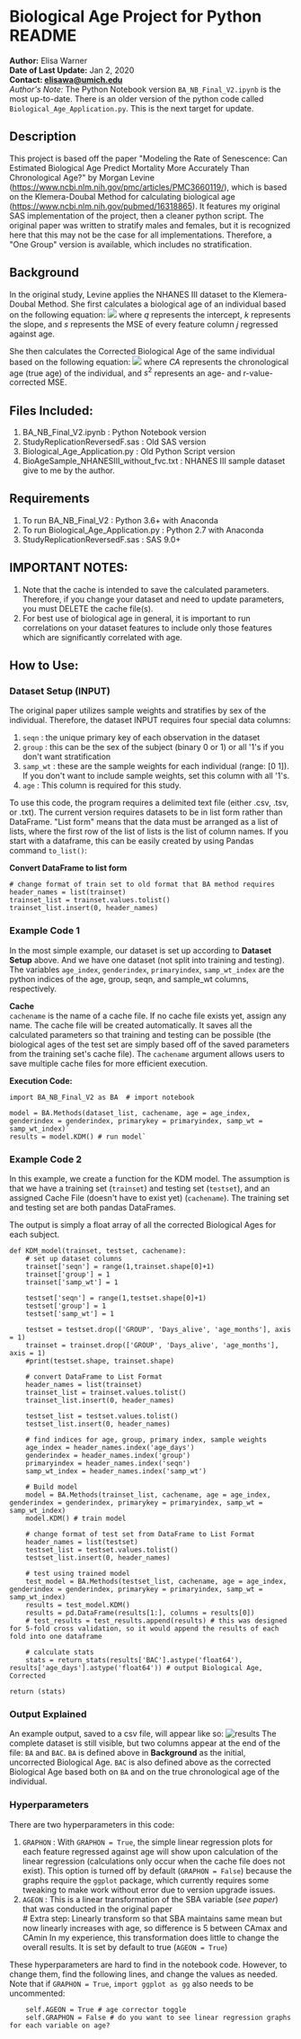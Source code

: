 # Biological Age Project for Python README

**Author:** Elisa Warner  
**Date of Last Update:** Jan 2, 2020  
**Contact: elisawa@umich.edu**  
_Author's Note:_ The Python Notebook version `BA_NB_Final_V2.ipynb` is the most up-to-date. There is an older version of the python code called `Biological_Age_Application.py`. This is the next target for update.

## Description
This project is based off the paper "Modeling the Rate of Senescence: Can Estimated Biological Age Predict Mortality More Accurately Than Chronological Age?" by Morgan Levine (https://www.ncbi.nlm.nih.gov/pmc/articles/PMC3660119/), which is based on the Klemera-Doubal Method for calculating biological age (https://www.ncbi.nlm.nih.gov/pubmed/16318865). It features my original SAS implementation of the project, then a cleaner python script. The original paper was written to stratify males and females, but it is recognized here that this may not be the case for all implementations. Therefore, a "One Group" version is available, which includes no stratification.

## Background
In the original study, Levine applies the NHANES III dataset to the Klemera-Doubal Method. She first calculates a biological age of an individual based on the following equation:
![](images/BA.png)
where $q$ represents the intercept, $k$ represents the slope, and $s$ represents the MSE of every feature column $j$ regressed against age.  

She then calculates the Corrected Biological Age of the same individual based on the following equation:
![](images/BAC.png)
where $CA$ represents the chronological age (true age) of the individual, and $s^2$ represents an age- and r-value-corrected MSE.

## Files Included:
1. BA_NB_Final_V2.ipynb : Python Notebook version
2. StudyReplicationReversedF.sas : Old SAS version
3. Biological_Age_Application.py : Old Python Script version
4. BioAgeSample_NHANESIII_without_fvc.txt : NHANES III sample dataset give to me by the author.

## Requirements
1. To run BA_NB_Final_V2 : Python 3.6+ with Anaconda
2. To run Biological_Age_Application.py : Python 2.7 with Anaconda
3. StudyReplicationReversedF.sas : SAS 9.0+

## IMPORTANT NOTES: 
1. Note that the cache is intended to save the calculated parameters. Therefore, if you change your dataset and need to update parameters, you must DELETE the cache file(s).  
2. For best use of biological age in general, it is important to run correlations on your dataset features to include only those features which are significantly correlated with age.

## How to Use:
### Dataset Setup (INPUT)
The original paper utilizes sample weights and stratifies by sex of the individual. Therefore, the dataset INPUT requires four special data columns:  
1. `seqn` : the unique primary key of each observation in the dataset  
2. `group` : this can be the sex of the subject (binary 0 or 1) or all '1's if you don't want stratification  
3. `samp_wt` : these are the sample weights for each individual (range: [0 1]). If you don't want to include sample weights, set this column with all '1's.  
4. `age` : This column is required for this study.  

To use this code, the program requires a delimited text file (either .csv, .tsv, or .txt). The current version requires datasets to be in list form rather than DataFrame. "List form" means that the data must be arranged as a list of lists, where the first row of the list of lists is the list of column names. If you start with a dataframe, this can be easily created by using Pandas command `to_list()`:  

**Convert DataFrame to list form**  

    # change format of train set to old format that BA method requires
    header_names = list(trainset)
    trainset_list = trainset.values.tolist()
    trainset_list.insert(0, header_names)

### Example Code 1
In the most simple example, our dataset is set up according to **Dataset Setup** above. And we have one dataset (not split into training and testing). The variables `age_index`, `genderindex`, `primaryindex`, `samp_wt_index` are the python indices of the age, group, seqn, and sample_wt columns, respectively. 

**Cache**  
`cachename` is the name of a cache file. If no cache file exists yet, assign any name. The cache file will be created automatically. It saves all the calculated parameters so that training and testing can be possible (the biological ages of the test set are simply based off of the saved parameters from the training set's cache file). The `cachename` argument allows users to save multiple cache files for more efficient execution.

**Execution Code:**

    import BA_NB_Final_V2 as BA  # import notebook

    model = BA.Methods(dataset_list, cachename, age = age_index, genderindex = genderindex, primarykey = primaryindex, samp_wt = samp_wt_index)`
    results = model.KDM() # run model`

### Example Code 2
In this example, we create a function for the KDM model. The assumption is that we have a training set (`trainset`) and testing set (`testset`), and an assigned Cache File (doesn't have to exist yet) (`cachename`). The training set and testing set are both pandas DataFrames.

The output is simply a float array of all the corrected Biological Ages for each subject.


    def KDM_model(trainset, testset, cachename):
        # set up dataset columns
        trainset['seqn'] = range(1,trainset.shape[0]+1)
        trainset['group'] = 1
        trainset['samp_wt'] = 1

        testset['seqn'] = range(1,testset.shape[0]+1)
        testset['group'] = 1
        testset['samp_wt'] = 1
    
        testset = testset.drop(['GROUP', 'Days_alive', 'age_months'], axis = 1)
        trainset = trainset.drop(['GROUP', 'Days_alive', 'age_months'], axis = 1)
        #print(testset.shape, trainset.shape)
    
        # convert DataFrame to List Format
        header_names = list(trainset)
        trainset_list = trainset.values.tolist()
        trainset_list.insert(0, header_names)
    
        testset_list = testset.values.tolist()
        testset_list.insert(0, header_names)
    
        # find indices for age, group, primary index, sample weights
        age_index = header_names.index('age_days')
        genderindex = header_names.index('group')
        primaryindex = header_names.index('seqn')
        samp_wt_index = header_names.index('samp_wt')
    
        # Build model
        model = BA.Methods(trainset_list, cachename, age = age_index, genderindex = genderindex, primarykey = primaryindex, samp_wt = samp_wt_index)
        model.KDM() # train model
    
        # change format of test set from DataFrame to List Format
        header_names = list(testset)
        testset_list = testset.values.tolist()
        testset_list.insert(0, header_names)
    
        # test using trained model
        test_model = BA.Methods(testset_list, cachename, age = age_index, genderindex = genderindex, primarykey = primaryindex, samp_wt = samp_wt_index)
        results = test_model.KDM()
        results = pd.DataFrame(results[1:], columns = results[0])
        # test_results = test_results.append(results) # this was designed for 5-fold cross validation, so it would append the results of each fold into one dataframe

        # calculate stats
        stats = return_stats(results['BAC'].astype('float64'), results['age_days'].astype('float64')) # output Biological Age, Corrected
    
    return (stats)

### Output Explained
An example output, saved to a csv file, will appear like so:
![results](images/Output_ex.png)
The complete dataset is still visible, but two columns appear at the end of the file: `BA` and `BAC`. `BA` is defined above in **Background** as the initial, uncorrected Biological Age. `BAC` is also defined above as the corrected Biological Age based both on `BA` and on the true chronological age of the individual.

### Hyperparameters
There are two hyperparameters in this code:  
1. `GRAPHON` : With `GRAPHON = True`, the simple linear regression plots for each feature regressed against age will show upon calculation of the linear regression (calculations only occur when the cache file does not exist). This option is turned off by default (`GRAPHON = False`) because the graphs require the `ggplot` package, which currently requires some tweaking to make work without error due to version upgrade issues.  
2. `AGEON` : This is a linear transformation of the SBA variable (_see paper_) that was conducted in the original paper  
            # Extra step: Linearly transform so that SBA maintains same mean but now linearly increases with age, so difference is 5 between CAmax and CAmin
In my experience, this transformation does little to change the overall results. It is set by default to true (`AGEON = True`)  

These hyperparameters are hard to find in the notebook code. However, to change them, find the following lines, and change the values as needed. Note that if `GRAPHON = True`, `import ggplot as gg` also needs to be uncommented:

        self.AGEON = True # age corrector toggle
        self.GRAPHON = False # do you want to see linear regression graphs for each variable on age?
